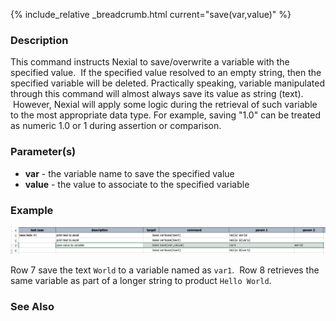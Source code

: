 {% include_relative _breadcrumb.html current="save(var,value)" %}


### Description
This command instructs Nexial to save/overwrite a variable with the specified value.  If the specified value resolved 
to an empty string, then the specified variable will be deleted.  Practically speaking, variable manipulated through 
this command will almost always save its value as string (text).  However, Nexial will apply some logic during the 
retrieval of such variable to the most appropriate data type. For example, saving "1.0" can be treated as numeric 1.0 
or 1 during assertion or comparison.


### Parameter(s)
- **var** \- the variable name to save the specified value
- **value** \- the value to associate to the specified variable


### Example
![script](image/save_01.png)

Row 7 save the text `World` to a variable named as `var1`.  Row 8 retrieves the same variable as part of a longer 
string to product `Hello World`.


### See Also
